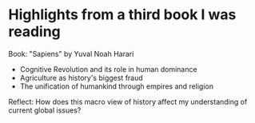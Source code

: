 # Highlights from a third book I was reading

Book: "Sapiens" by Yuval Noah Harari

- Cognitive Revolution and its role in human dominance
- Agriculture as history's biggest fraud
- The unification of humankind through empires and religion

Reflect: How does this macro view of history affect my understanding of current global issues?
